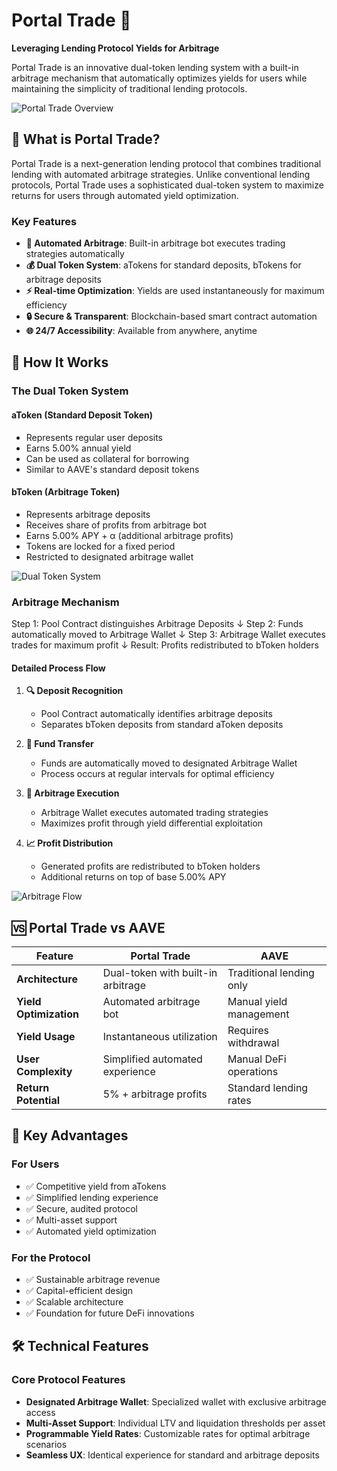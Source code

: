 # Portal Trade 🚀

**Leveraging Lending Protocol Yields for Arbitrage**

Portal Trade is an innovative dual-token lending system with a built-in arbitrage mechanism that automatically optimizes yields for users while maintaining the simplicity of traditional lending protocols.

![Portal Trade Overview](https://via.placeholder.com/800x400/2E86AB/FFFFFF?text=Portal+Trade+Protocol+Overview)

## 🎯 What is Portal Trade?

Portal Trade is a next-generation lending protocol that combines traditional lending with automated arbitrage strategies. Unlike conventional lending protocols, Portal Trade uses a sophisticated dual-token system to maximize returns for users through automated yield optimization.

### Key Features

- **🤖 Automated Arbitrage**: Built-in arbitrage bot executes trading strategies automatically
- **💰 Dual Token System**: aTokens for standard deposits, bTokens for arbitrage deposits
- **⚡ Real-time Optimization**: Yields are used instantaneously for maximum efficiency
- **🔒 Secure & Transparent**: Blockchain-based smart contract automation
- **🌐 24/7 Accessibility**: Available from anywhere, anytime

## 🔧 How It Works

### The Dual Token System

#### aToken (Standard Deposit Token)
- Represents regular user deposits
- Earns 5.00% annual yield
- Can be used as collateral for borrowing
- Similar to AAVE's standard deposit tokens

#### bToken (Arbitrage Token)
- Represents arbitrage deposits
- Receives share of profits from arbitrage bot
- Earns 5.00% APY + α (additional arbitrage profits)
- Tokens are locked for a fixed period
- Restricted to designated arbitrage wallet

![Dual Token System](https://via.placeholder.com/600x400/FF6B6B/FFFFFF?text=Dual+Token+Architecture)

### Arbitrage Mechanism

Step 1: Pool Contract distinguishes Arbitrage Deposits
↓
Step 2: Funds automatically moved to Arbitrage Wallet
↓
Step 3: Arbitrage Wallet executes trades for maximum profit
↓
Result: Profits redistributed to bToken holders

#### Detailed Process Flow

1. **🔍 Deposit Recognition**
   - Pool Contract automatically identifies arbitrage deposits
   - Separates bToken deposits from standard aToken deposits

2. **💸 Fund Transfer**
   - Funds are automatically moved to designated Arbitrage Wallet
   - Process occurs at regular intervals for optimal efficiency

3. **🤖 Arbitrage Execution**
   - Arbitrage Wallet executes automated trading strategies
   - Maximizes profit through yield differential exploitation

4. **📈 Profit Distribution**
   - Generated profits are redistributed to bToken holders
   - Additional returns on top of base 5.00% APY


![Arbitrage Flow](https://via.placeholder.com/700x300/4ECDC4/FFFFFF?text=Arbitrage+Mechanism+Flow)

## 🆚 Portal Trade vs AAVE

| Feature | Portal Trade | AAVE |
|---------|-------------|------|
| **Architecture** | Dual-token with built-in arbitrage | Traditional lending only |
| **Yield Optimization** | Automated arbitrage bot | Manual yield management |
| **Yield Usage** | Instantaneous utilization | Requires withdrawal |
| **User Complexity** | Simplified automated experience | Manual DeFi operations |
| **Return Potential** | 5% + arbitrage profits | Standard lending rates |

## 🚀 Key Advantages

### For Users
- ✅ Competitive yield from aTokens
- ✅ Simplified lending experience  
- ✅ Secure, audited protocol
- ✅ Multi-asset support
- ✅ Automated yield optimization

### For the Protocol
- ✅ Sustainable arbitrage revenue
- ✅ Capital-efficient design
- ✅ Scalable architecture
- ✅ Foundation for future DeFi innovations

## 🛠 Technical Features

### Core Protocol Features
- **Designated Arbitrage Wallet**: Specialized wallet with exclusive arbitrage access
- **Multi-Asset Support**: Individual LTV and liquidation thresholds per asset
- **Programmable Yield Rates**: Customizable rates for optimal arbitrage scenarios
- **Seamless UX**: Identical experience for standard and arbitrage deposits

